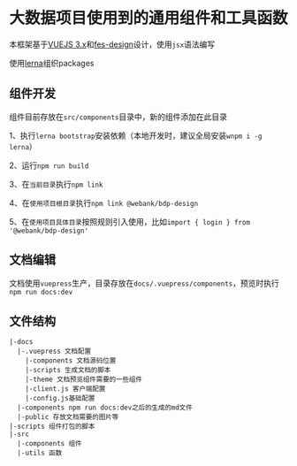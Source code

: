 # 大数据项目使用到的通用组件和工具函数

本框架基于[VUEJS 3.x](https://cn.vuejs.org/)和[fes-design](https://fes-design.mumblefe.cn/)设计，使用`jsx`语法编写

使用[lerna](https://www.lernajs.cn)组织packages

## 组件开发

组件目前存放在`src/components`目录中，新的组件添加在此目录

1、执行`lerna bootstrap`安装依赖（本地开发时，建议全局安装`wnpm i -g lerna`）

2、运行`npm run build`

3、在`当前目录`执行`npm link`

4、在`使用项目根目录`执行`npm link @webank/bdp-design`

5、在`使用项目具体目录`按照规则引入使用，比如`import { login } from '@webank/bdp-design'`

## 文档编辑

文档使用`vuepress`生产，目录存放在`docs/.vuepress/components`，预览时执行`npm run docs:dev`

## 文件结构

```
|-docs
  |-.vuepress 文档配置
    |-components 文档源码位置
    |-scripts 生成文档的脚本
    |-theme 文档预览组件需要的一些组件
    |-client.js 客户端配置
    |-config.js基础配置
  |-components npm run docs:dev之后的生成的md文件
  |-public 存放文档需要的图片等
|-scripts 组件打包的脚本
|-src
  |-components 组件
  |-utils 函数
```
